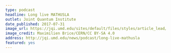 ```yaml
---
type: podcast
headline: Long live MATHUSLA
outlet: Joint Quantum Institute
date_published: 2017-07-31
image_url: https://jqi.umd.edu/sites/default/files/styles/article_lead/public/images/gallery_edit.jpg?itok=m6bSFPsi
image_credit: Maximilien Brice/CERN/CC BY-SA 4.0
address: http://jqi.umd.edu/news/podcast/long-live-mathusla
featured: yes
---
```

